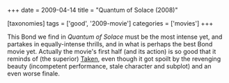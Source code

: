 +++
date = 2009-04-14
title = "Quantum of Solace (2008)"

[taxonomies]
tags = ['good', '2009-movie']
categories = ['movies']
+++

This Bond we find in *Quantum of Solace* must be the most intense yet,
and partakes in equally-intense thrills, and in what is perhaps the best
Bond movie yet. Actually the movie\'s first half (and its action) is so
good that it reminds of (the superior) [Taken], even though it got
spoilt by the revenging beauty (incompetent performance, stale character
and subplot) and an even worse finale.

  [Taken]: http://movies.tshepang.net/taken-2008
